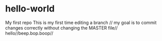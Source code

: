 # hello-world
My first repo 
 This is my first time editing a branch //
 my goal is to commit changes correctly without changing the MASTER file// 
 hello//beep.bop.boop//
